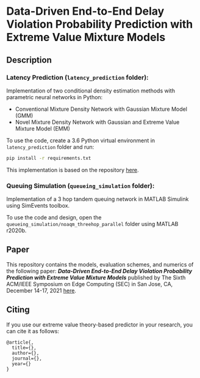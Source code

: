 # Data-Driven End-to-End Delay Violation Probability Prediction with Extreme Value Mixture Models

## Description

### Latency Prediction (`latency_prediction` folder):

Implementation of two conditional density estimation methods with parametric neural networks in Python:

* Conventional Mixture Density Network with Gaussian Mixture Model (GMM)
* Novel Mixture Density Network with Gaussian and Extreme Value Mixture Model (EMM)

To use the code, create a 3.6 Python virtual environment in `latency_prediction` folder and run:
```bash
pip install -r requirements.txt
```

This implementation is based on the repository [here](https://github.com/freelunchtheorem/Conditional_Density_Estimation).

### Queuing Simulation (`queueing_simulation` folder):

Implementation of a 3 hop tandem queuing network in MATLAB Simulink using SimEvents toolbox.

To use the code and design, open the `queueing_simulation/noaqm_threehop_parallel` folder using MATLAB r2020b.


## Paper
This repository contains the models, evaluation schemes, and numerics of the following paper: ***Data-Driven End-to-End Delay Violation Probability Prediction with Extreme Value Mixture Models*** published by The Sixth ACM/IEEE Symposium on Edge Computing (SEC) in San Jose, CA, December 14-17, 2021 [here](https://google.com).


## Citing
If you use our extreme value theory-based predictor in your research, you can cite it as follows:

```
@article{,
  title={},
  author={},
  journal={},
  year={}
}

```


